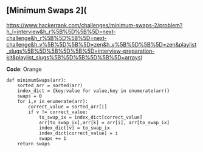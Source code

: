 ## [Minimum Swaps 2](
https://www.hackerrank.com/challenges/minimum-swaps-2/problem?h_l=interview&h_r%5B%5D%5B%5D=next-challenge&h_r%5B%5D%5B%5D=next-challenge&h_v%5B%5D%5B%5D=zen&h_v%5B%5D%5B%5D=zen&playlist_slugs%5B%5D%5B%5D%5B%5D=interview-preparation-kit&playlist_slugs%5B%5D%5B%5D%5B%5D=arrays)



__Code__: Orange

```{Python}
def minimumSwaps(arr):
    sorted_arr = sorted(arr)
    index_dict = {key:value for value,key in enumerate(arr)}
    swaps = 0
    for i,v in enumerate(arr):
        correct_value = sorted_arr[i]
        if v != correct_value:
            to_swap_ix = index_dict[correct_value]
            arr[to_swap_ix],arr[k] = arr[i], arr[to_swap_ix]
            index_dict[v] = to_swap_ix
            index_dict[correct_value] = i
            swaps += 1
    return swaps
```
